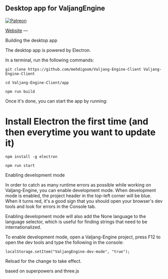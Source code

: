 ## Desktop app for ValjangEngine


[![Patreon](https://img.shields.io/badge/patreon-support%20us-brightgreen.svg)](https://www.patreon.com/valjang)

[Website](http://Valjang.fr/) —

Building the desktop app

The desktop app is powered by Electron.

In a terminal, run the following commands:

`git clone https://github.com/mehdigoom/Valjang-Engine-Client Valjang-Engine-Client`

`cd Valjang-Engine-Client/app`

`npm run build`

Once it's done, you can start the app by running:

# Install Electron the first time (and then everytime you want to update it)
`npm install -g electron`

`npm run start`

Enabling development mode

In order to catch as many runtime errors as possible while working on Valjang-Engine, you can enable development mode. When development mode is enabled, the project header in the top-left corner will be blue. When it turns red, it's a good sign that you should open your browser's dev tools and look for errors in the Console tab.

Enabling development mode will also add the None language to the language selector, which is useful for finding strings that need to be internationalized.

To enable development mode, open a Valjang-Engine project, press F12 to open the dev tools and type the following in the console:

`localStorage.setItem("ValjangEngine-dev-mode", "true");`

Reload for the change to take effect.


based on superpowers and three.js


